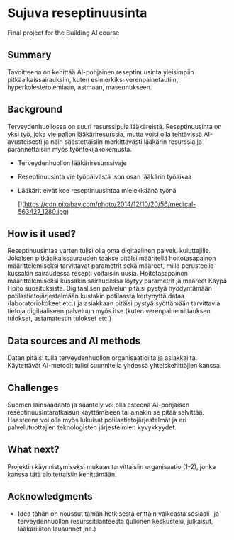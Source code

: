 
# Sujuva reseptinuusinta

Final project for the Building AI course

## Summary

Tavoitteena on kehittää AI-pohjainen reseptinuusinta yleisimpiin pitkäaikaissairauksiin, kuten esimerkiksi verenpainetautiin, hyperkolesterolemiaan, astmaan, masennukseen.



## Background

Terveydenhuollossa on suuri resurssipula lääkäreistä. Reseptinuusinta on yksi työ, joka vie paljon lääkäriresurssia, mutta voisi olla tehtävissä AI-avusteisesti ja näin säästettäisiin merkittävästi lääkärin resurssia ja parannettaisiin myös työntekijäkokemusta.

* Terveydenhuollon lääkäriresurssivaje
* Reseptinuusinta vie työpäivästä ison osan lääkärin työaikaa
* Lääkärit eivät koe reseptinuusintaa mielekkäänä työnä

  [!(https://cdn.pixabay.com/photo/2014/12/10/20/56/medical-563427_1280.jpg)

## How is it used?

Reseptinuusintaa varten tulisi olla oma digitaalinen palvelu kuluttajille. Jokaisen pitkäaikaissaurauden taakse pitäisi määritellä hoitotasapainon määrittelemiseksi tarvittavat parametrit sekä määreet, millä perusteella kussakin sairaudessa resepti voitaisiin uusia. Hoitotasapainon määrittelemiseksi kussakin sairaudessa löytyy parametrit ja määreet Käypä Hoito suosituksista. Digitaalisen palvelun pitäisi pystyä hyödyntämään potilastietojärjestelmään kustakin potilaasta kertynyttä dataa (laboratoriokokeet etc.) ja asiakkaan pitäisi pystyä syöttämään tarvittavia tietoja digitaaliseen palveluun myös itse (kuten verenpainemittauksen tulokset, astamatestin tulokset etc.)



## Data sources and AI methods
Datan pitäisi tulla terveydenhuollon organisaatioilta ja asiakkailta. Käytettävät AI-metodit tulisi suunnitella yhdessä yhteiskehittäjien kanssa. 


## Challenges

Suomen lainsäädäntö ja sääntely voi olla esteenä AI-pohjaisen reseptinuusintaratkaisun käyttämiseen tai ainakin se pitää selvittää. Haasteena voi olla myös lukuisat potilastietojärjestelmät ja eri palvelutuottajien teknologisten järjestelmien kyvykkyydet. 
## What next?

Projektin käynnistymiseksi mukaan tarvittaisiin organisaatio (1-2), jonka kanssa tätä aloitettaisiin kehittämään.

## Acknowledgments

* Idea tähän on noussut tämän hetkisestä erittäin vaikeasta sosiaali- ja terveydenhuollon resurssitilanteesta (julkinen keskustelu, julkaisut, lääkäriliiton lausunnot jne.) 
